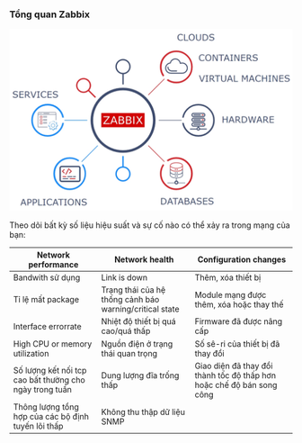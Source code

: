 ### Tổng quan Zabbix

<img src="/img/29.jpg">

Theo dõi bất kỳ số liệu hiệu suất và sự cố nào có thể xảy ra trong mạng của bạn:


|Network performance|Network health|Configuration changes|
|---------------------|--------------------|-------------------|
|Bandwith sử dụng|Link is down|Thêm, xóa thiết bị|
|Tỉ lệ mất package|Trạng thái của hệ thống cảnh báo warning/critical state|Module mạng được thêm, xóa hoặc thay thế|
|Interface errorrate|Nhiệt độ thiết bị quá cao/quá thấp|Firmware đã được nâng cấp|
|High CPU or memory utilization|Nguồn điện ở trạng thái quan trọng|Số sê-ri của thiết bị đã thay đổi|
|Số lượng kết nối tcp cao bất thường cho ngày trong tuần|Dung lượng đĩa trống thấp|Giao diện đã thay đổi thành tốc độ thấp hơn hoặc chế độ bán song công|
|Thông lượng tổng hợp của các bộ định tuyến lõi thấp|Không thu thập dữ liệu SNMP||



































